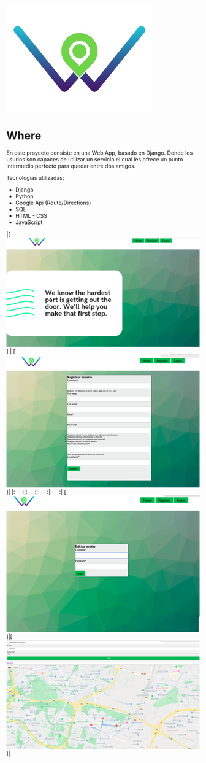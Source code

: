 

![Portada](https://github.com/WHYTEWYLL/Where/blob/master/mysite/users/static/images/logo.jpg)

# Where

En este proyecto consiste en una Web App, basado en  Django. Donde los usurios son capaces de utilizar un servicio el cual les ofrece un punto intermedio perfecto para quedar entre dos amigos.

Tecnologías utilizadas:

- Django
- Python
- Google Api (Route/Directions)
- SQL
- HTML - CSS
- JavaScript

|[ ![alt-text-1](https://github.com/WHYTEWYLL/Where/blob/master/mysite/users/static/images/Captura%20de%20pantalla%202020-08-04%20a%20las%200.12.31.png)] |  [![alt-text-2](https://github.com/WHYTEWYLL/Where/blob/master/mysite/users/static/images/Captura%20de%20pantalla%202020-08-04%20a%20las%200.12.40.png)]|
|:---:|:---:|:---:|:---:|
[
![alt-text-3](https://github.com/WHYTEWYLL/Where/blob/master/mysite/users/static/images/Captura%20de%20pantalla%202020-08-04%20a%20las%200.12.45.png)]|[
![alt-text-4](https://github.com/WHYTEWYLL/Where/blob/master/mysite/users/static/images/Captura%20de%20pantalla%202020-08-04%20a%20las%200.13.32.png)]|

